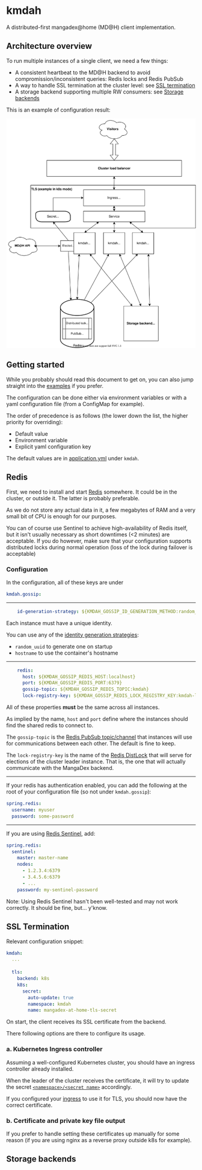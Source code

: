 # kmdah

A distributed-first mangadex@home (MD@H) client implementation.

## Architecture overview

To run multiple instances of a single client, we need a few things:

- A consistent heartbeat to the MD@H backend to avoid compromission/inconsistent queries: Redis locks and Redis PubSub
- A way to handle SSL termination at the cluster level: see [SSL termination](#ssl-termination)
- A storage backend supporting multiple RW consumers: see [Storage backends](#storage-backends)

This is an example of configuration result:

![Architecture](docs/architecture.svg)

## Getting started

While you probably should read this document to get on, you can also jump straight into the [examples](docs/examples) if you prefer.

The configuration can be done either via environment variables or with a yaml configuration file (from a ConfigMap for example).

The order of precedence is as follows (the lower down the list, the higher priority for overriding):

- Default value
- Environment variable
- Explicit yaml configuration key

The default values are in [application.yml](src/main/resources/application.yml) under `kmdah`.

## Redis

First, we need to install and start [Redis](https://redis.io/) somewhere. It could be in the cluster, or outside it. The latter is probably preferable.

As we do not store any actual data in it, a few megabytes of RAM and a very small bit of CPU is enough for our purposes.

You can of course use Sentinel to achieve high-availability of Redis itself, but it isn't usually necessary as short downtimes (<2 minutes) are acceptable. If
you do however, make sure that your configuration supports distributed locks during normal operation (loss of the lock during failover is acceptable)

### Configuration

In the configuration, all of these keys are under

```yaml
kmdah.gossip:
```

---

```yaml
    id-generation-strategy: ${KMDAH_GOSSIP_ID_GENERATION_METHOD:random_uuid}
```

Each instance must have a unique identity.

You can use any of the [identity generation strategies](src/main/java/moe/tristan/kmdah/service/gossip/InstanceId.java):

- `random_uuid` to generate one on startup
- `hostname` to use the container's hostname

---

```yaml
    redis:
      host: ${KMDAH_GOSSIP_REDIS_HOST:localhost}
      port: ${KMDAH_GOSSIP_REDIS_PORT:6379}
      gossip-topic: ${KMDAH_GOSSIP_REDIS_TOPIC:kmdah}
      lock-registry-key: ${KMDAH_GOSSIP_REDIS_LOCK_REGISTRY_KEY:kmdah-leadership}
```

All of these properties **must** be the same across all instances.

As implied by the name, `host` and `port` define where the instances should find the shared redis to connect to.

The `gossip-topic` is the [Redis PubSub topic/channel](https://redis.io/topics/pubsub) that instances will use for communications between each other. The
default is fine to keep.

The `lock-registry-key` is the name of the [Redis DistLock](https://redis.io/topics/distlock) that will serve for elections of the cluster leader instance. That
is, the one that will actually communicate with the MangaDex backend.

---

If your redis has authentication enabled, you can add the following at the root of your configuration file (so not under `kmdah.gossip`):

```yaml
spring.redis:
  username: myuser
  password: some-password
```

---

If you are using [Redis Sentinel](https://redis.io/topics/sentinel), add:
```yaml
spring.redis:
  sentinel:
    master: master-name
    nodes:
      - 1.2.3.4:6379
      - 3.4.5.6:6379
      - ...
    password: my-sentinel-password 
```

Note: Using Redis Sentinel hasn't been well-tested and may not work correctly. It should be fine, but... y'know.

## SSL Termination

Relevant configuration snippet:

```yaml
kmdah:
  ...

  tls:
    backend: k8s
    k8s:
      secret:
        auto-update: true
        namespace: kmdah
        name: mangadex-at-home-tls-secret
```

On start, the client receives its SSL certificate from the backend.

There following options are there to configure its usage.

### a. Kubernetes Ingress controller

Assuming a well-configured Kubernetes cluster, you should have an ingress controller already installed.

When the leader of the cluster receives the certificate, it will try to update the
secret [`<namespace>/<secret name>`](docs/examples/kubernetes/tls-secret.yaml) accordingly.

If you configured your [ingress](docs/examples/kubernetes/ingress.yml) to use it for TLS, you should now have the correct certificate.

### b. Certificate and private key file output

If you prefer to handle setting these certificates up manually for some reason (if you are using nginx as a reverse proxy outside k8s for example).

## Storage backends
